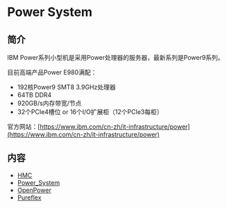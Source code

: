 # Power System

## 简介

IBM Power系列小型机是采用Power处理器的服务器，最新系列是Power9系列。

目前高端产品Power E980满配：
- 192核Power9 SMT8 3.9GHz处理器
- 64TB DDR4
- 920GB/s内存带宽/节点
- 32个PCIe4槽位 or 16个I/O扩展柜（12个PCIe3每柜）

官方网站：[https://www.ibm.com/cn-zh/it-infrastructure/power](https://www.ibm.com/cn-zh/it-infrastructure/power)

## 内容

- [HMC](https://bond-huang.github.io/huang/01-IBM_Power_System/01-HMC/) 
- [Power_System](https://bond-huang.github.io/huang/01-IBM_Power_System/02-Power_System/)
- [OpenPower](https://bond-huang.github.io/huang/01-IBM_Power_System/03-OpenPower/)
- [Pureflex](https://bond-huang.github.io/huang/01-IBM_Power_System/04-Pureflex/)


